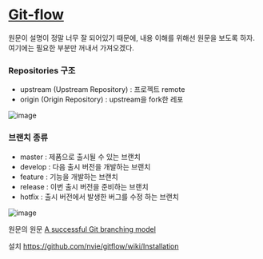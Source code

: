 # [Git-flow](http://woowabros.github.io/experience/2017/10/30/baemin-mobile-git-branch-strategy.html)

원문이 설명이 정말 너무 잘 되어있기 때문에, 내용 이해를 위해선 원문을 보도록 하자. 여기에는 필요한 부분만 꺼내서 가져오겠다.



### Repositories 구조

- upstream (Upstream Repository) : 프로젝트 remote
- origin (Origin Repository) : upstream을 fork한 레포

![image](https://user-images.githubusercontent.com/40619551/68527652-9450f780-032c-11ea-81ee-b2fa6fd2914f.png)



### 브랜치 종류

- master : 제품으로 출시될 수 있는 브랜치
- develop : 다음 출시 버전을 개발하는 브랜치
- feature : 기능을 개발하는 브랜치
- release : 이번 출시 버전을 준비하는 브랜치
- hotfix : 출시 버전에서 발생한 버그를 수정 하는 브랜치

![image](https://user-images.githubusercontent.com/40619551/68527668-dbd78380-032c-11ea-9903-4422cc19b0e6.png)



원문의 원문 [A successful Git branching model](https://nvie.com/posts/a-successful-git-branching-model/)

설치  https://github.com/nvie/gitflow/wiki/Installation 